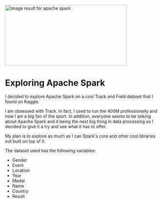 <img class="irc_mi" src="https://applift-tech-blog-production.s3.amazonaws.com/comfy/blog/posts/facebook_images/000/000/001/original/IMG_6940_2.jpg?1457703618" alt="Image result for apache spark" onload="google.aft&amp;&amp;google.aft(this)" width="400" height="200" style="margin-top: 0px;">

# Exploring Apache Spark

I decided to explore Apache Spark on a cool Track and Field dataset that I found on Kaggle.

I am obsessed with Track. In fact, I used to run the 400M professionally and now I am a big fan of the sport. In addition, everyone seems to be talking about Apache Spark and it being the next big thing in data processing so I decided to give it a try and see what it has to offer.

My plan is to explore as much as I can Spark's core and other cool libraries out built on top of it.

The dataset used has the following variables:
- Gender
- Event
- Location
- Year
- Medal
- Name
- Country
- Result



